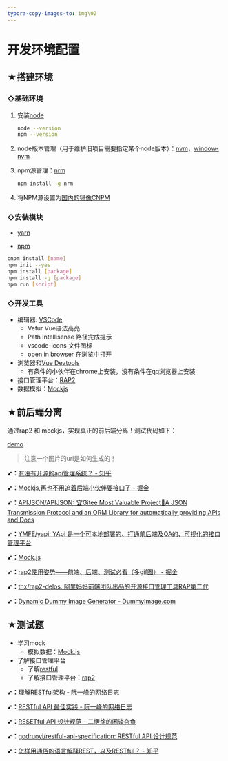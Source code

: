 ```yaml
---
typora-copy-images-to: img\02
---
```


# 开发环境配置

## ★搭建环境

### ◇基础环境

1. 安装[node](https://nodejs.org/en/)

   ```bash
   node --version
   npm --version
   ```

2. node版本管理（用于维护旧项目需要指定某个node版本）：[nvm](https://github.com/creationix/nvm)，[window-nvm](https://github.com/coreybutler/nvm-windows)

3. npm源管理：[nrm](https://github.com/Pana/nrm)

   ```bash
   npm install -g nrm
   ```

4. 将NPM源设置为[国内的镜像CNPM](https://npm.taobao.org/)

### ◇安装模块

- [yarn](https://yarnpkg.com/zh-Hans/)

- [npm](https://www.npmjs.com/)

```bash
cnpm install [name]
npm init --yes
npm install [package]
npm install -g [package]
npm run [script]
```

### ◇开发工具

- 编辑器: [VSCode](https://code.visualstudio.com/)
  - Vetur Vue语法高亮
  - Path Intellisense 路径完成提示
  - vscode-icons 文件图标
  - open in browser 在浏览中打开
- 浏览器和[Vue Devtools](https://github.com/vuejs/vue-devtools#vue-devtools)
  - 有条件的小伙伴在chrome上安装，没有条件在qq浏览器上安装
- 接口管理平台：[RAP2](https://github.com/thx/rap2-delos)
- 数据模拟：[Mockjs](http://mockjs.com/examples.html)

## ★前后端分离

通过rap2 和 mockjs，实现真正的前后端分离！测试代码如下：

[demo](./demo/02/rap2-mock.html)

> 注意一个图片的url是如何生成的！

**➹：**[有没有开源的api管理系统？ - 知乎](https://www.zhihu.com/question/30434095)

**➹：**[Mockjs,再也不用追着后端小伙伴要接口了 - 掘金](https://juejin.im/post/599c1bfaf265da248d0cc6b6)

**➹：**[APIJSON/APIJSON: 🏆Gitee Most Valuable Project🚀A JSON Transmission Protocol and an ORM Library for automatically providing APIs and Docs](https://github.com/APIJSON/APIJSON)

**➹：**[YMFE/yapi: YApi 是一个可本地部署的、打通前后端及QA的、可视化的接口管理平台](https://github.com/YMFE/yapi)

**➹：**[Mock.js](http://mockjs.com/examples.html#Image)

**➹：**[rap2使用姿势——前端、后端、测试必看（多gif图） - 掘金](https://juejin.im/post/5cf0f4a5f265da1b5e72da2e)

**➹：**[thx/rap2-delos: 阿里妈妈前端团队出品的开源接口管理工具RAP第二代](https://github.com/thx/rap2-delos)

**➹：**[Dynamic Dummy Image Generator - DummyImage.com](https://dummyimage.com/)

## ★测试题

- 学习mock
  - 模拟数据：[Mock.js](http://mockjs.com/examples.html)
- 了解接口管理平台
  - 了解[restful](https://en.wikipedia.org/wiki/Representational_state_transfer)
  - 了解接口管理平台：[rap2](https://github.com/thx/rap2-delos)

**➹：**[理解RESTful架构 - 阮一峰的网络日志](https://www.ruanyifeng.com/blog/2011/09/restful.html)

**➹：**[RESTful API 最佳实践 - 阮一峰的网络日志](http://www.ruanyifeng.com/blog/2018/10/restful-api-best-practices.html)

**➹：**[RESETful API 设计规范 - 二愣徐的闲谈杂鱼](https://godruoyi.com/posts/the-resetful-api-design-specification)

**➹：**[godruoyi/restful-api-specification: RESTful API 设计规范](https://github.com/godruoyi/restful-api-specification)

**➹：**[怎样用通俗的语言解释REST，以及RESTful？ - 知乎](https://www.zhihu.com/question/28557115)

